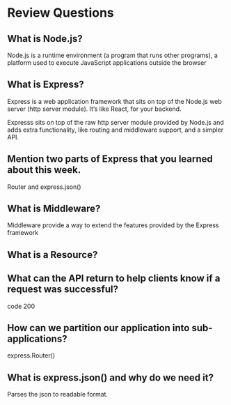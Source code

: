 # Review Questions

## What is Node.js?

Node.js is a runtime environment (a program that runs other programs), a platform used to execute JavaScript applications outside the browser

## What is Express?

Express is a web application framework that sits on top of the Node.js web server (http server module). It’s like React, for your backend.

Expresss sits on top of the raw http server module provided by Node.js and adds extra functionality, like routing and middleware support, and a simpler API.

## Mention two parts of Express that you learned about this week.

Router and express.json()

## What is Middleware?

Middleware provide a way to extend the features provided by the Express framework

## What is a Resource?

## What can the API return to help clients know if a request was successful?

code 200

## How can we partition our application into sub-applications?

express.Router()

## What is express.json() and why do we need it?

Parses the json to readable format.
